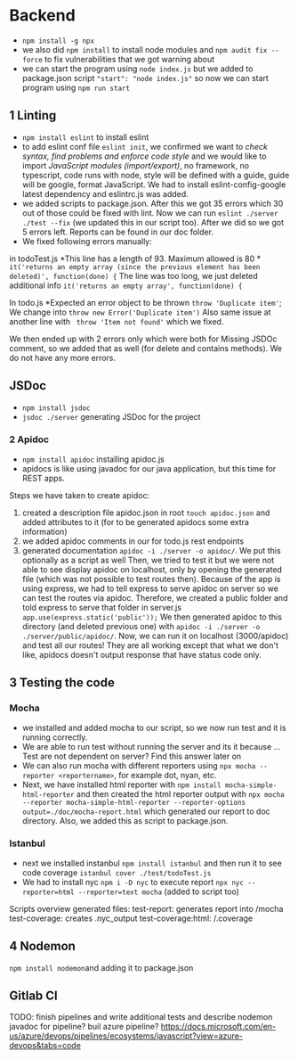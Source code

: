 # Backend
- `npm install -g npx`
- we also did `npm install` to install node modules and `npm audit fix --force` to fix vulnerabilities that we got warning about
- we can start the program using `node index.js` but we added to package.json script `"start": "node index.js"` so now we can start program using `npm run start`

## 1 Linting
- `npm install eslint` to install eslint
- to add eslint conf file `eslint init`, we confirmed we want to *check syntax, find problems and enforce code style* and we would like to import *JavaScript modules (import/export)*, no framework, no typescript, code runs with node, style will be defined with a guide, guide will be google, format JavaScript. We had to install eslint-config-google latest dependency and eslintrc.js was added.
- we added scripts to package.json. After this we got 35 errors which 30 out of those could be fixed with lint. Now we can run `eslint ./server ./test --fix` (we updated this in our script too). After we did so we got 5 errors left. Reports can be found in our doc folder.
- We fixed following errors manually:

in todoTest.js
*This line has a length of 93. Maximum allowed is 80  *
`it('returns an empty array (since the previous element has been deleted)', function(done) {`
The line was too long, we just deleted additional info
`it('returns an empty array', function(done) {`

In todo.js
*Expected an error object to be thrown 
`throw 'Duplicate item'`;
We change into `throw new Error('Duplicate item')`
Also same issue at another line with ` throw 'Item not found'` which we fixed.

We then ended up with 2 errors only which were both for Missing JSDOc comment, so we added that as well (for delete and contains methods). We do not have any more errors.

## JSDoc
- `npm install jsdoc`
- `jsdoc ./server` generating JSDoc for the project

### 2 Apidoc
- `npm install apidoc` installing apidoc.js
- apidocs is like using javadoc for our java application, but this time for REST apps.

Steps we have taken to create apidoc:

1. created a description file apidoc.json in root `touch apidoc.json` and added attributes to it (for to be generated apidocs some extra information)
2. we added apidoc comments in our for todo.js rest endpoints
3. generated documentation `apidoc -i ./server -o apidoc/`. We put this optionally as a script as well
Then, we tried to test it but we were not able to see display apidoc on localhost, only by opening the generated file (which was not possible to test routes then). Because of the app is using express, we had to tell express to serve apidoc on server so we can test the routes via apidoc. Therefore, we created a public folder and told express to serve that folder in server.js `app.use(express.static('public'));`
We then generated apidoc to this directory (and deleted previous one) with `apidoc -i ./server -o ./server/public/apidoc/`. Now, we can run it on localhost (3000/apidoc) and test all our routes! They are all working except that what we don't like, apidocs doesn't output response that have status code only.

## 3 Testing the code
### Mocha
- we installed and added mocha to our script, so we now run test and it is running correctly.
- We are able to run test without running the server and its it because ... Test are not dependent on server? Find this answer later on
- We can also run mocha with different reporters using `npx mocha --reporter <reportername>`, for example dot, nyan, etc.
- Next, we have installed html reporter with `npm install mocha-simple-html-reporter` and then created the html reporter output with `npx mocha --reporter mocha-simple-html-reporter --reporter-options output=./doc/mocha-report.html` which generated our report to doc directory. Also, we added this as script to package.json.

### Istanbul
- next we installed instanbul `npm install istanbul` and then run it to see code coverage `istanbul cover ./test/todoTest.js` 
- We had to install nyc `npm i -D nyc` to execute report `npx nyc --reporter=html --reporter=text mocha` (added to script too)

Scripts overview generated files:
test-report: generates report into /mocha
test-coverage: creates .nyc_output
test-coverage:html: /.coverage

## 4 Nodemon
`npm install nodemon`and adding it to package.json

## Gitlab CI
TODO: finish pipelines and write additional tests and describe nodemon
javadoc for pipeline? buil azure pipeline?
https://docs.microsoft.com/en-us/azure/devops/pipelines/ecosystems/javascript?view=azure-devops&tabs=code

